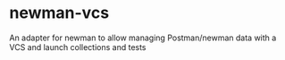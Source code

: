 # newman-vcs
An adapter for newman to allow managing Postman/newman data with a VCS and launch collections and tests
